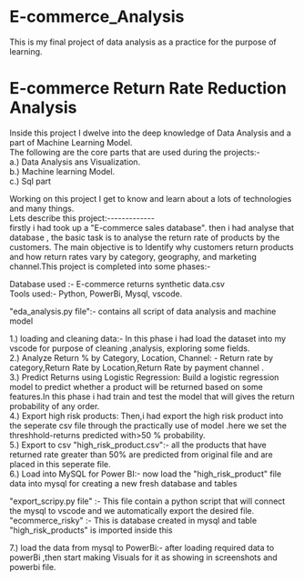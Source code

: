 # E-commerce_Analysis   
This is my final project of data analysis as a practice for the purpose of learning.     
# E-commerce Return Rate Reduction Analysis   
Inside this project I dwelve into the deep knowledge of Data Analysis and a part of Machine Learning Model.   
The following are the core parts that are used during the projects:-   
  a.) Data Analysis ans Visualization.   
  b.) Machine learning Model.   
  c.) Sql part   

Working on this project I get to know and learn about a lots of technologies and many things.   
Lets describe this project:-------------   
firstly i had took up a "E-commerce sales database". then i had analyse that database , the basic task is to analyse the return rate of products by the customers. The main objective is to Identify why customers return products and how return rates vary by category, geography, and marketing channel.This  project is completed into some phases:-   

Database used :- E-commerce returns synthetic data.csv   
Tools used:- Python, PowerBi,  Mysql, vscode.   

"eda_analysis.py file":- contains all script of data analysis and machine model   

1.) loading and cleaning data:- In this phase i had load the dataset into my vscode  for purpose of cleaning ,analysis, exploring some fields.   
2.) Analyze Return % by Category, Location, Channel: - Return rate by category,Return Rate by Location,Return Rate by payment channel .     
3.) Predict Returns using Logistic Regression: Build a logistic regression model to predict whether a product will be returned based on some features.In this phase i had train and test the model that will gives the   return probability of any order.   
4.) Export high risk products: Then,i had export the high risk product into the seperate csv file through the practically use of model .here we set the threshhold-returns predicted with>50 % probability.      
5.) Export to csv "high_risk_product.csv":- all the products that have returned rate greater than 50% are predicted from original file and are placed in this seperate file.   
6.) Load into MySQL for Power BI:- now load the "high_risk_product" file  data into mysql for creating a new fresh database and tables   

"export_scripy.py file" :- This file contain a python script that will connect the mysql to vscode and we automatically export the desired file.   
"ecommerce_risky"  :- This is database created in mysql and table "high_risk_products" is imported inside this  

7.) load the data from mysql to PowerBi:- after loading required data to powerBi ,then  start making Visuals for it as showing in screenshots and powerbi file.   



